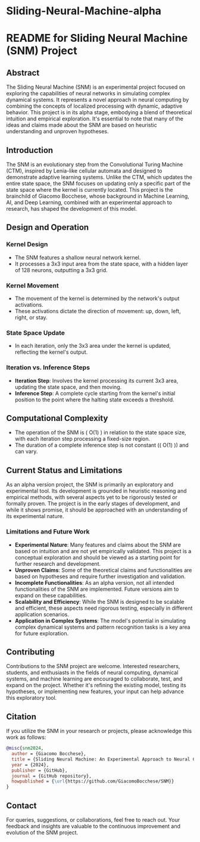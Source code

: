 # Sliding-Neural-Machine-alpha

# README for Sliding Neural Machine (SNM) Project

## Abstract
The Sliding Neural Machine (SNM) is an experimental project focused on exploring the capabilities of neural networks in simulating complex dynamical systems. It represents a novel approach in neural computing by combining the concepts of localized processing with dynamic, adaptive behavior. This project is in its alpha stage, embodying a blend of theoretical intuition and empirical exploration. It's essential to note that many of the ideas and claims made about the SNM are based on heuristic understanding and unproven hypotheses.

## Introduction
The SNM is an evolutionary step from the Convolutional Turing Machine (CTM), inspired by Lenia-like cellular automata and designed to demonstrate adaptive learning systems. Unlike the CTM, which updates the entire state space, the SNM focuses on updating only a specific part of the state space where the kernel is currently located. This project is the brainchild of Giacomo Bocchese, whose background in Machine Learning, AI, and Deep Learning, combined with an experimental approach to research, has shaped the development of this model.

## Design and Operation
### Kernel Design
- The SNM features a shallow neural network kernel.
- It processes a 3x3 input area from the state space, with a hidden layer of 128 neurons, outputting a 3x3 grid.

### Kernel Movement
- The movement of the kernel is determined by the network's output activations.
- These activations dictate the direction of movement: up, down, left, right, or stay.

### State Space Update
- In each iteration, only the 3x3 area under the kernel is updated, reflecting the kernel's output.

### Iteration vs. Inference Steps
- **Iteration Step**: Involves the kernel processing its current 3x3 area, updating the state space, and then moving.
- **Inference Step**: A complete cycle starting from the kernel's initial position to the point where the halting state exceeds a threshold.

## Computational Complexity
- The operation of the SNM is \( O(1) \) in relation to the state space size, with each iteration step processing a fixed-size region.
- The duration of a complete inference step is not constant (\( O(1) \)) and can vary.

## Current Status and Limitations
As an alpha version project, the SNM is primarily an exploratory and experimental tool. Its development is grounded in heuristic reasoning and empirical methods, with several aspects yet to be rigorously tested or formally proven. The project is in the early stages of development, and while it shows promise, it should be approached with an understanding of its experimental nature.

### Limitations and Future Work
- **Experimental Nature**: Many features and claims about the SNM are based on intuition and are not yet empirically validated. This project is a conceptual exploration and should be viewed as a starting point for further research and development.
- **Unproven Claims**: Some of the theoretical claims and functionalities are based on hypotheses and require further investigation and validation.
- **Incomplete Functionalities**: As an alpha version, not all intended functionalities of the SNM are implemented. Future versions aim to expand on these capabilities.
- **Scalability and Efficiency**: While the SNM is designed to be scalable and efficient, these aspects need rigorous testing, especially in different application scenarios.
- **Application in Complex Systems**: The model's potential in simulating complex dynamical systems and pattern recognition tasks is a key area for future exploration.

## Contributing
Contributions to the SNM project are welcome. Interested researchers, students, and enthusiasts in the fields of neural computing, dynamical systems, and machine learning are encouraged to collaborate, test, and expand on the project. Whether it's refining the existing model, testing its hypotheses, or implementing new features, your input can help advance this exploratory tool.

## Citation
If you utilize the SNM in your research or projects, please acknowledge this work as follows:

```bibtex
@misc{snm2024,
  author = {Giacomo Bocchese},
  title = {Sliding Neural Machine: An Experimental Approach to Neural Computing},
  year = {2024},
  publisher = {GitHub},
  journal = {GitHub repository},
  howpublished = {\url{https://github.com/GiacomoBocchese/SNM}}
}
```

## Contact
For queries, suggestions, or collaborations, feel free to reach out. Your feedback and insights are valuable to the continuous improvement and evolution of the SNM project.

